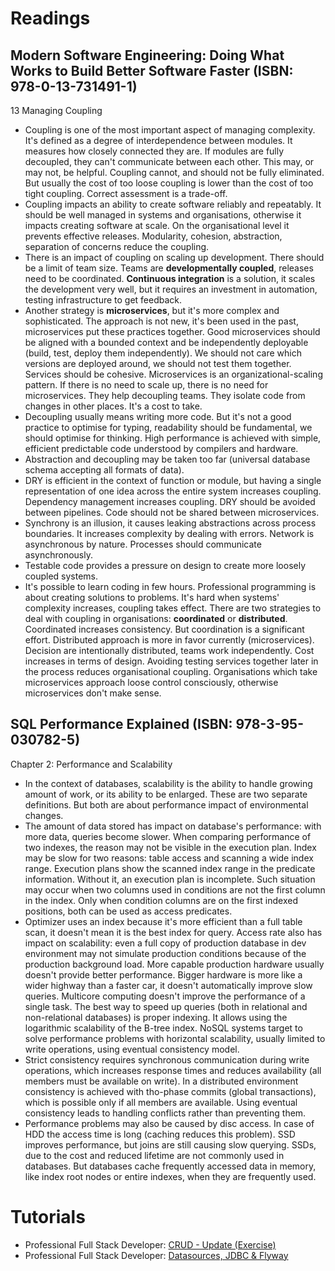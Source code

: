 # Readings

## Modern Software Engineering: Doing What Works to Build Better Software Faster (ISBN: 978-0-13-731491-1)

13 Managing Coupling

- Coupling is one of the most important aspect of managing complexity. It's defined as a degree of interdependence
  between modules. It measures how closely connected they are. If modules are fully decoupled, they can't communicate
  between each other. This may, or may not, be helpful. Coupling cannot, and should not be fully eliminated. But usually
  the cost of too loose coupling is lower than the cost of too tight coupling. Correct assessment is a trade-off.
- Coupling impacts an ability to create software reliably and repeatably. It should be well managed in systems and
  organisations, otherwise it impacts creating software at scale. On the organisational level it prevents effective
  releases. Modularity, cohesion, abstraction, separation of concerns reduce the coupling.
- There is an impact of coupling on scaling up development. There should be a limit of team size. Teams are
  __developmentally coupled__, releases need to be coordinated. __Continuous integration__ is a solution, it scales the
  development very well, but it requires an investment in automation, testing infrastructure to get feedback.
- Another strategy is __microservices__, but it's more complex and sophisticated. The approach is not new, it's been
  used in the past, microservices put these practices together. Good microservices should be aligned with a bounded
  context and be independently deployable (build, test, deploy them independently). We should not care which versions
  are deployed around, we should not test them together. Services should be cohesive. Microservices is an
  organizational-scaling pattern. If there is no need to scale up, there is no need for microservices. They help
  decoupling teams. They isolate code from changes in other places. It's a cost to take.
- Decoupling usually means writing more code. But it's not a good practice to optimise for typing, readability should be
  fundamental, we should optimise for thinking. High performance is achieved with simple, efficient predictable code
  understood by compilers and hardware.
- Abstraction and decoupling may be taken too far (universal database schema accepting all formats of data).
- DRY is efficient in the context of function or module, but having a single representation of one idea across the
  entire system increases coupling. Dependency management increases coupling. DRY should be avoided between pipelines.
  Code should not be shared between microservices.
- Synchrony is an illusion, it causes leaking abstractions across process boundaries. It increases complexity by
  dealing with errors. Network is asynchronous by nature. Processes should communicate asynchronously.
- Testable code provides a pressure on design to create more loosely coupled systems.
- It's possible to learn coding in few hours. Professional programming is about creating solutions to problems. It's
  hard when systems' complexity increases, coupling takes effect. There are two strategies to deal with coupling in
  organisations: __coordinated__ or __distributed__. Coordinated increases consistency. But coordination is a
  significant effort. Distributed approach is more in favor currently (microservices). Decision are intentionally
  distributed, teams work independently. Cost increases in terms of design. Avoiding testing services together later in
  the process reduces organisational coupling. Organisations which take microservices approach loose control
  consciously, otherwise microservices don't make sense.

## SQL Performance Explained (ISBN: 978-3-95-030782-5)

Chapter 2: Performance and Scalability

- In the context of databases, scalability is the ability to handle growing amount of work, or its ability to be
  enlarged. These are two separate definitions. But both are about performance impact of environmental changes.
- The amount of data stored has impact on database's performance: with more data, queries become slower. When comparing
  performance of two indexes, the reason may not be visible in the execution plan. Index may be slow for two
  reasons: table access and scanning a wide index range. Execution plans show the scanned index range in the predicate
  information. Without it, an execution plan is incomplete. Such situation may occur when two columns used in conditions
  are not the first column in the index. Only when condition columns are on the first indexed positions, both can be
  used as access predicates.
- Optimizer uses an index because it's more efficient than a full table scan, it doesn't mean it is the best index for
  query. Access rate also has impact on scalability: even a full copy of production database in dev environment may not
  simulate production conditions because of the production background load. More capable production hardware usually
  doesn't provide better performance. Bigger hardware is more like a wider highway than a faster car, it doesn't
  automatically improve slow queries. Multicore computing doesn't improve the performance of a single task. The best way
  to speed up queries (both in relational and non-relational databases) is proper indexing. It allows using the
  logarithmic scalability of the B-tree index. NoSQL systems target to solve performance problems with horizontal
  scalability, usually limited to write operations, using eventual consistency model.
- Strict consistency requires synchronous communication during write operations, which increases response times and
  reduces availability (all members must be available on write). In a distributed environment consistency is achieved
  with tho-phase commits (global transactions), which is possible only if all members are available. Using eventual
  consistency leads to handling conflicts rather than preventing them.
- Performance problems may also be caused by disc access. In case of HDD the access time is long (caching reduces this
  problem). SSD improves performance, but joins are still causing slow querying. SSDs, due to the cost and reduced
  lifetime are not commonly used in databases. But databases cache frequently accessed data in memory, like index root
  nodes or entire indexes, when they are frequently used.

# Tutorials

- Professional Full Stack Developer: [CRUD - Update (Exercise)](https://github.com/marcinciapa/tutorials/pull/59)
- Professional Full Stack Developer: [Datasources, JDBC & Flyway](https://github.com/marcinciapa/tutorials/pull/60)
